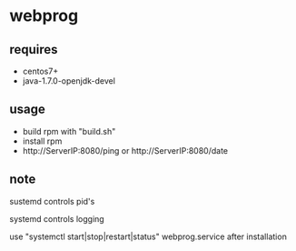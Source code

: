 # webprog

## requires
- centos7+
- java-1.7.0-openjdk-devel

## usage
- build rpm with "build.sh"
- install rpm 
-  http://ServerIP:8080/ping or http://ServerIP:8080/date

## note

sustemd controls pid's

systemd controls logging

use "systemctl start|stop|restart|status" webprog.service after installation

